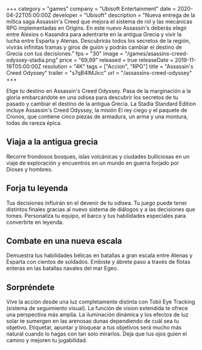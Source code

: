 +++
category = "games"
company = "Ubisoft Entertainment"
date = 2020-04-22T05:00:00Z
developer = "Ubisoft"
description = "Nueva entrega de la mítica saga Assassin's Creed que mejora el sistema de rol y las mecánicas RPG implementadas en Origins. En este nuevo Assassin's deberás elegir entre Alexios o Kasandra para adentrarte en la antigua Grecia y vivir la lucha entre Esparta y Atenas. Descubrirás todos los secretos de la región, vivirás infinitas tramas y giros de guión y podrás cambiar el destino de Grecia con tus decisiones."
fps = "30"
image = "/games/asassins-creed-odyssey-stadia.png"
price = "69,99"
released = true
releaseDate = 2019-11-19T05:00:00Z
resolution = "4K"
tags = ["Accion", "RPG"]
title = "Assassin's Creed Odyssey"
trailer = "s7qB4IMJicc"
url = "/assassins-creed-odyssey"
+++

Elige tu destino en Assassin's Creed Odyssey. Pasa de la marginación a la gloria embarcándote en una odisea para descubrir los secretos de tu pasado y cambiar el destino de la antigua Grecia. La Stadia Standard Edition incluye Assassin's Creed Odyssey, la misión El rey ciego y el paquete de Cronos, que contiene cinco piezas de armadura, un arma y una montura, todas de rareza épica.

## Viaja a la antigua grecia

Recorre frondosos bosques, islas volcánicas y ciudades bulliciosas en un viaje de exploración y encuentros en un mundo en guerra forjado por Dioses y hombres.

## Forja tu leyenda

Tus decisiones influirán en el devenir de tu odisea. Tu juego puede tener distintos finales gracias al nuevo sistema de diálogos y a las decisiones que tomes. Personaliza tu equipo, el barco y tus habilidades especiales para convertirte en leyenda.

## Combate en una nueva escala

Demuestra tus habilidades bélicas en batallas a gran escala entre Atenas y Esparta con cientos de soldados. Embiste y ábrete paso a través de flotas enteras en las batallas navales del mar Egeo.

## Sorpréndete

Vive la acción desde una luz completamente distinta con Tobii Eye Tracking (sistema de seguimiento visual). La función de vision extendida te ofrece una perspectiva más amplia. La iluminación dinámica y los efectos de luz solar te sumergen en las arenosas dunas dependiendo de cuál sea tu objetivo. Etiquetar, apuntar y bloquear a tus objetivos será mucho más natural cuando lo hagas con tan solo mirarlos. Deja que tus ojos guien el camino y mejoren tu jugabilidad.

